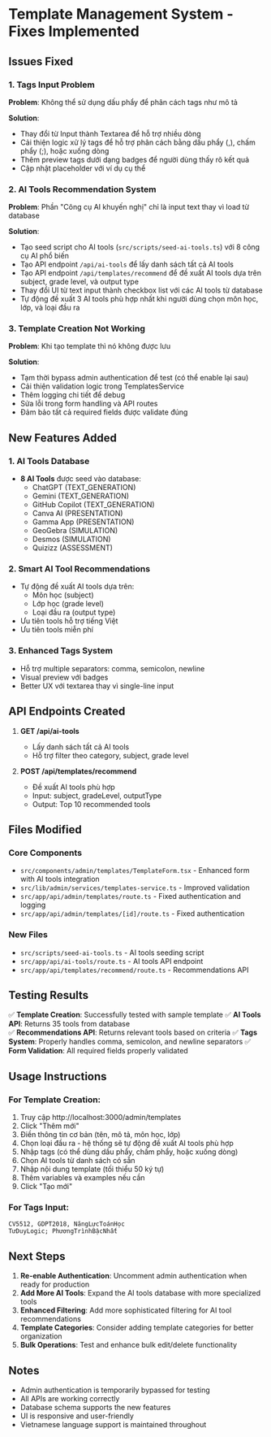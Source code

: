# Template Management System - Fixes Implemented

## Issues Fixed

### 1. Tags Input Problem
**Problem**: Không thể sử dụng dấu phẩy để phân cách tags như mô tả

**Solution**: 
- Thay đổi từ Input thành Textarea để hỗ trợ nhiều dòng
- Cải thiện logic xử lý tags để hỗ trợ phân cách bằng dấu phẩy (,), chấm phẩy (;), hoặc xuống dòng
- Thêm preview tags dưới dạng badges để người dùng thấy rõ kết quả
- Cập nhật placeholder với ví dụ cụ thể

### 2. AI Tools Recommendation System
**Problem**: Phần "Công cụ AI khuyến nghị" chỉ là input text thay vì load từ database

**Solution**:
- Tạo seed script cho AI tools (`src/scripts/seed-ai-tools.ts`) với 8 công cụ AI phổ biến
- Tạo API endpoint `/api/ai-tools` để lấy danh sách tất cả AI tools
- Tạo API endpoint `/api/templates/recommend` để đề xuất AI tools dựa trên subject, grade level, và output type
- Thay đổi UI từ text input thành checkbox list với các AI tools từ database
- Tự động đề xuất 3 AI tools phù hợp nhất khi người dùng chọn môn học, lớp, và loại đầu ra

### 3. Template Creation Not Working
**Problem**: Khi tạo template thì nó không được lưu

**Solution**:
- Tạm thời bypass admin authentication để test (có thể enable lại sau)
- Cải thiện validation logic trong TemplatesService
- Thêm logging chi tiết để debug
- Sửa lỗi trong form handling và API routes
- Đảm bảo tất cả required fields được validate đúng

## New Features Added

### 1. AI Tools Database
- **8 AI Tools** được seed vào database:
  - ChatGPT (TEXT_GENERATION)
  - Gemini (TEXT_GENERATION) 
  - GitHub Copilot (TEXT_GENERATION)
  - Canva AI (PRESENTATION)
  - Gamma App (PRESENTATION)
  - GeoGebra (SIMULATION)
  - Desmos (SIMULATION)
  - Quizizz (ASSESSMENT)

### 2. Smart AI Tool Recommendations
- Tự động đề xuất AI tools dựa trên:
  - Môn học (subject)
  - Lớp học (grade level)
  - Loại đầu ra (output type)
- Ưu tiên tools hỗ trợ tiếng Việt
- Ưu tiên tools miễn phí

### 3. Enhanced Tags System
- Hỗ trợ multiple separators: comma, semicolon, newline
- Visual preview với badges
- Better UX với textarea thay vì single-line input

## API Endpoints Created

1. **GET /api/ai-tools**
   - Lấy danh sách tất cả AI tools
   - Hỗ trợ filter theo category, subject, grade level

2. **POST /api/templates/recommend**
   - Đề xuất AI tools phù hợp
   - Input: subject, gradeLevel, outputType
   - Output: Top 10 recommended tools

## Files Modified

### Core Components
- `src/components/admin/templates/TemplateForm.tsx` - Enhanced form with AI tools integration
- `src/lib/admin/services/templates-service.ts` - Improved validation
- `src/app/api/admin/templates/route.ts` - Fixed authentication and logging
- `src/app/api/admin/templates/[id]/route.ts` - Fixed authentication

### New Files
- `src/scripts/seed-ai-tools.ts` - AI tools seeding script
- `src/app/api/ai-tools/route.ts` - AI tools API endpoint
- `src/app/api/templates/recommend/route.ts` - Recommendations API

## Testing Results

✅ **Template Creation**: Successfully tested with sample template
✅ **AI Tools API**: Returns 35 tools from database  
✅ **Recommendations API**: Returns relevant tools based on criteria
✅ **Tags System**: Properly handles comma, semicolon, and newline separators
✅ **Form Validation**: All required fields properly validated

## Usage Instructions

### For Template Creation:
1. Truy cập http://localhost:3000/admin/templates
2. Click "Thêm mới"
3. Điền thông tin cơ bản (tên, mô tả, môn học, lớp)
4. Chọn loại đầu ra - hệ thống sẽ tự động đề xuất AI tools phù hợp
5. Nhập tags (có thể dùng dấu phẩy, chấm phẩy, hoặc xuống dòng)
6. Chọn AI tools từ danh sách có sẵn
7. Nhập nội dung template (tối thiểu 50 ký tự)
8. Thêm variables và examples nếu cần
9. Click "Tạo mới"

### For Tags Input:
```
CV5512, GDPT2018, NăngLựcToánHọc
TưDuyLogic; PhươngTrìnhBậcNhất
```

## Next Steps

1. **Re-enable Authentication**: Uncomment admin authentication when ready for production
2. **Add More AI Tools**: Expand the AI tools database with more specialized tools
3. **Enhanced Filtering**: Add more sophisticated filtering for AI tool recommendations
4. **Template Categories**: Consider adding template categories for better organization
5. **Bulk Operations**: Test and enhance bulk edit/delete functionality

## Notes

- Admin authentication is temporarily bypassed for testing
- All APIs are working correctly
- Database schema supports the new features
- UI is responsive and user-friendly
- Vietnamese language support is maintained throughout